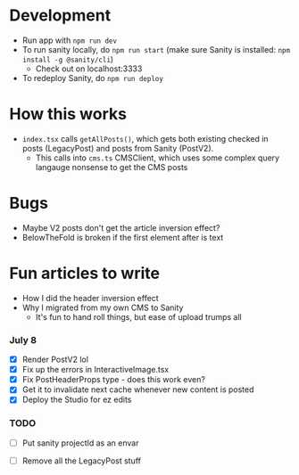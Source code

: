 # Development
- Run app with `npm run dev`
- To run sanity locally, do `npm run start` (make sure Sanity is installed: `npm install -g @sanity/cli`)
  - Check out on localhost:3333
- To redeploy Sanity, do `npm run deploy`



# How this works
- `index.tsx` calls `getAllPosts()`, which gets both existing checked in posts (LegacyPost) and posts from Sanity (PostV2).
  - This calls into `cms.ts` CMSClient, which uses some complex query langauge nonsense to get the CMS posts

# Bugs
- Maybe V2 posts don't get the article inversion effect?
- BelowTheFold is broken if the first element after is text

# Fun articles to write 
- How I did the header inversion effect
- Why I migrated from my own CMS to Sanity
  - It's fun to hand roll things, but ease of upload trumps all

### July 8
- [X] Render PostV2 lol
- [X] Fix up the errors in InteractiveImage.tsx
- [X] Fix PostHeaderProps type - does this work even?
- [X] Get it to invalidate next cache whenever new content is posted
- [X] Deploy the Studio for ez edits

### TODO
- [ ] Put sanity projectId as an envar
- [ ] Remove all the LegacyPost stuff


